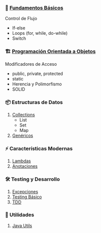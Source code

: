 ### 🔰 [Fundamentos Básicos](control-de-flujo.md)
   Control de Flujo
   - If-else
   - Loops (for, while, do-while)
   - Switch

### 🏗 [Programación Orientada a Objetos](programacion-orientada-objetos.md)
   Modificadores de Acceso
   - public, private, protected
   - static
   - Herencia y Polimorfismo
   - SOLID

### 📦 Estructuras de Datos
1. [Collections](collections/README.md)
   - List
   - Set
   - Map
2. [Genéricos](collections/generics.md)

### ⚡ Características Modernas
1. [Lambdas](modern/lambdas.md)
2. [Anotaciones](modern/annotations.md)

### 🛠 Testing y Desarrollo
1. [Excepciones](testing/exceptions.md)
2. [Testing Básico](testing/basic-testing.md)
3. [TDD](testing/tdd.md)

### 🔧 Utilidades
1. [Java Utils](utils/java-utils.md)


